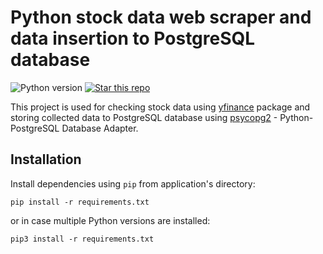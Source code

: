 # Python stock data web scraper and data insertion to PostgreSQL database
<img border=0 src="https://img.shields.io/badge/python-3.8.1+-blue.svg?style=flat" alt="Python version"></a>
<a target="new" href="https://github.com/From3/Portfolio-Stock_data_web_scrape_and_database"><img border=0 src="https://img.shields.io/github/stars/From3/Portfolio-Stock_data_web_scrape_and_database.svg?style=social&label=Star&maxAge=60" alt="Star this repo"></a>

This project is used for checking stock data using [yfinance](https://github.com/ranaroussi/yfinance) package and storing collected data to PostgreSQL database using [psycopg2](https://github.com/psycopg/psycopg2) - Python-PostgreSQL Database Adapter.

## Installation

Install dependencies using `pip` from application's directory:

```
pip install -r requirements.txt
```

or in case multiple Python versions are installed:

```
pip3 install -r requirements.txt
```
